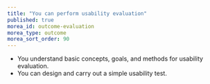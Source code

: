 ```yaml
---
title: "You can perform usability evaluation"
published: true
morea_id: outcome-evaluation
morea_type: outcome
morea_sort_order: 90
---
```


* You understand basic concepts, goals, and methods for usability evaluation.
* You can design and carry out a simple usability test.

